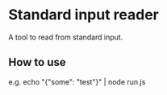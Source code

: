 # Standard input reader

A tool to read from standard input.

## How to use

e.g. echo "{"some": "test"}" | node run.js